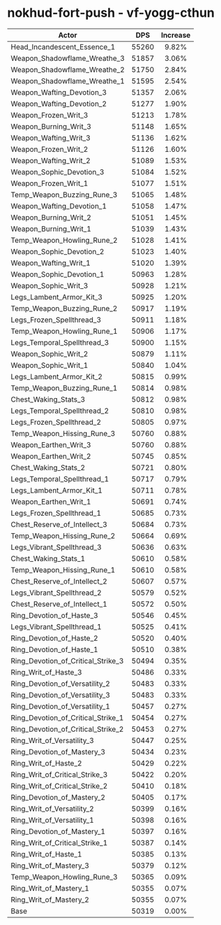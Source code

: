 # nokhud-fort-push - vf-yogg-cthun
| Actor | DPS | Increase |
|---|:---:|:---:|
|Head_Incandescent_Essence_1|55260|9.82%|
|Weapon_Shadowflame_Wreathe_3|51857|3.06%|
|Weapon_Shadowflame_Wreathe_2|51750|2.84%|
|Weapon_Shadowflame_Wreathe_1|51595|2.54%|
|Weapon_Wafting_Devotion_3|51357|2.06%|
|Weapon_Wafting_Devotion_2|51277|1.90%|
|Weapon_Frozen_Writ_3|51213|1.78%|
|Weapon_Burning_Writ_3|51148|1.65%|
|Weapon_Wafting_Writ_3|51136|1.62%|
|Weapon_Frozen_Writ_2|51126|1.60%|
|Weapon_Wafting_Writ_2|51089|1.53%|
|Weapon_Sophic_Devotion_3|51084|1.52%|
|Weapon_Frozen_Writ_1|51077|1.51%|
|Temp_Weapon_Buzzing_Rune_3|51065|1.48%|
|Weapon_Wafting_Devotion_1|51058|1.47%|
|Weapon_Burning_Writ_2|51051|1.45%|
|Weapon_Burning_Writ_1|51039|1.43%|
|Temp_Weapon_Howling_Rune_2|51028|1.41%|
|Weapon_Sophic_Devotion_2|51023|1.40%|
|Weapon_Wafting_Writ_1|51020|1.39%|
|Weapon_Sophic_Devotion_1|50963|1.28%|
|Weapon_Sophic_Writ_3|50928|1.21%|
|Legs_Lambent_Armor_Kit_3|50925|1.20%|
|Temp_Weapon_Buzzing_Rune_2|50917|1.19%|
|Legs_Frozen_Spellthread_3|50911|1.18%|
|Temp_Weapon_Howling_Rune_1|50906|1.17%|
|Legs_Temporal_Spellthread_3|50900|1.15%|
|Weapon_Sophic_Writ_2|50879|1.11%|
|Weapon_Sophic_Writ_1|50840|1.04%|
|Legs_Lambent_Armor_Kit_2|50815|0.99%|
|Temp_Weapon_Buzzing_Rune_1|50814|0.98%|
|Chest_Waking_Stats_3|50812|0.98%|
|Legs_Temporal_Spellthread_2|50810|0.98%|
|Legs_Frozen_Spellthread_2|50805|0.97%|
|Temp_Weapon_Hissing_Rune_3|50760|0.88%|
|Weapon_Earthen_Writ_3|50760|0.88%|
|Weapon_Earthen_Writ_2|50745|0.85%|
|Chest_Waking_Stats_2|50721|0.80%|
|Legs_Temporal_Spellthread_1|50717|0.79%|
|Legs_Lambent_Armor_Kit_1|50711|0.78%|
|Weapon_Earthen_Writ_1|50691|0.74%|
|Legs_Frozen_Spellthread_1|50685|0.73%|
|Chest_Reserve_of_Intellect_3|50684|0.73%|
|Temp_Weapon_Hissing_Rune_2|50664|0.69%|
|Legs_Vibrant_Spellthread_3|50636|0.63%|
|Chest_Waking_Stats_1|50610|0.58%|
|Temp_Weapon_Hissing_Rune_1|50610|0.58%|
|Chest_Reserve_of_Intellect_2|50607|0.57%|
|Legs_Vibrant_Spellthread_2|50579|0.52%|
|Chest_Reserve_of_Intellect_1|50572|0.50%|
|Ring_Devotion_of_Haste_3|50546|0.45%|
|Legs_Vibrant_Spellthread_1|50525|0.41%|
|Ring_Devotion_of_Haste_2|50520|0.40%|
|Ring_Devotion_of_Haste_1|50510|0.38%|
|Ring_Devotion_of_Critical_Strike_3|50494|0.35%|
|Ring_Writ_of_Haste_3|50486|0.33%|
|Ring_Devotion_of_Versatility_2|50483|0.33%|
|Ring_Devotion_of_Versatility_3|50483|0.33%|
|Ring_Devotion_of_Versatility_1|50457|0.27%|
|Ring_Devotion_of_Critical_Strike_1|50454|0.27%|
|Ring_Devotion_of_Critical_Strike_2|50453|0.27%|
|Ring_Writ_of_Versatility_3|50447|0.25%|
|Ring_Devotion_of_Mastery_3|50434|0.23%|
|Ring_Writ_of_Haste_2|50429|0.22%|
|Ring_Writ_of_Critical_Strike_3|50422|0.20%|
|Ring_Writ_of_Critical_Strike_2|50410|0.18%|
|Ring_Devotion_of_Mastery_2|50405|0.17%|
|Ring_Writ_of_Versatility_2|50399|0.16%|
|Ring_Writ_of_Versatility_1|50398|0.16%|
|Ring_Devotion_of_Mastery_1|50397|0.16%|
|Ring_Writ_of_Critical_Strike_1|50387|0.14%|
|Ring_Writ_of_Haste_1|50385|0.13%|
|Ring_Writ_of_Mastery_3|50379|0.12%|
|Temp_Weapon_Howling_Rune_3|50365|0.09%|
|Ring_Writ_of_Mastery_1|50355|0.07%|
|Ring_Writ_of_Mastery_2|50355|0.07%|
|Base|50319|0.00%|
